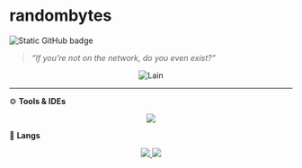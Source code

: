 <h1> randombytes </h1>

<img src="https://img.shields.io/static/v1?label=Overview&message=randombytes&color=1f1f1f&style=for-the-badge&logo=GitHub" alt="Static GitHub badge">

> _“If you’re not on the network, do you even exist?”_

<p align="center">
  <img src="https://i.pinimg.com/736x/7b/f7/4b/7bf74b0e8267d4f42e4ccd30b641961b.jpg" alt="Lain"/>
</p>

---

⚙️ <strong>Tools & IDEs</strong>

<p align="center">
  <a href="https://github.com/bytesrandomly">
    <img src="https://skillicons.dev/icons?i=idea,vscode" />
  </a>
</p>

🧠 <strong>Langs</strong>

<p align="center">
  <a href="https://github.com/bytesrandomly">
    <img src="https://icons.iconarchive.com/icons/dakirby309/simply-styled/48/Java-icon.png" />
  </a>
    <a href="https://github.com/bytesrandomly">
    <img src="https://skillicons.dev/icons?i=idea,vscode" />
  </a>
</p>



